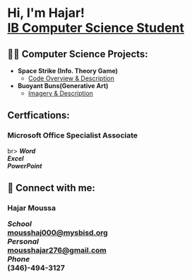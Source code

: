 <h1>Hi, I'm Hajar! <br/><a href="(https://sites.google.com/mysbisd.org/hajar-moussa/home/about-me)">IB Computer Science Student</a>

<h2>👨‍💻 Computer Science Projects:</h2>

- <b>Space Strike (Info. Theory Game)</b>
  - [Code Overview & Description](https://sites.google.com/d/1LsknEhvR0HPKDQWZCxi1ytmB6KNdHL6S/p/10Bn19LR1g6BnFnVLSmJ-N5p1xyP0UWWe/edit?pli=1)
- <b>Buoyant Buns(Generative Art)</b>
  - [Imagery & Description](https://sites.google.com/d/1LsknEhvR0HPKDQWZCxi1ytmB6KNdHL6S/p/1_wcOswHzOvCtB-0DLH81rQ0RFKOJGSHn/edit?pli=1)

<h2> Certfications:</h2>

<h3>Microsoft Office Specialist Associate </h3>br>
<b><i>Word</b></i><br>
<b><i>Excel</b></i><br>
<b><i>PowerPoint</b></i><br>

<h2> 🤳 Connect with me:</h2>

<h3>Hajar Moussa <br/>
  
<b><i>School</b></i><br>
<b>mousshaj000@mysbisd.org</b>
  <br><b><i>Personal<b/></i><br>
mousshajar276@gmail.com
 <br><b><i>Phone</b></i><br>
 (346)-494-3127

